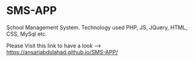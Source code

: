# SMS-APP
School Management System. Technology used PHP, JS, JQuery, HTML, CSS, MySql etc.

Please Visit this link to have a look 
--> https://ansariabdulahad.github.io/SMS-APP/
